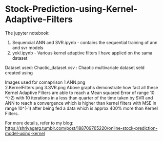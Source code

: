 # Stock-Prediction-using-Kernel-Adaptive-Filters
The jupyter notebook:
  1. Sequencial ANN and SVR.ipynb - contains the sequential training of ann and svr models
  2. yokl.ipynb - Various kernel adaptive filters I have applied on the sama dataset
  
Dataset used: 
  Chaotic_dataset.csv : Chaotic multivariate dataset seld created using
  
Images used for comaprison
  1.ANN.png 	
	2.KernelFilters.png
	3.SVR.png
Above graphs demonstrate how fast all these Kernel Adaptive Filters are able to reach a Mean squared Error of range 10 ^(-2) with 10 iterations in a less than quarter of the time taken by SVR and ANN to reach a convergence which is higher than kernel filters with MSE in range 10^(-1) after being fed a data which is approx 400% more than Kernel Filters.

For more details, refer to my blog: 
https://shriyagarg.tumblr.com/post/188709765220/online-stock-prediction-model-using-kernel
  
  

